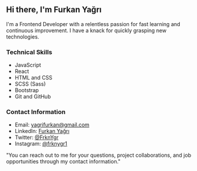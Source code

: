 ## Hi there, I'm Furkan Yağrı

I'm a Frontend Developer with a relentless passion for fast learning and continuous improvement. I have a knack for quickly grasping new technologies.

### Technical Skills
- JavaScript 
- React 
- HTML and CSS
- SCSS (Sass)
- Bootstrap
- Git and GitHub

### Contact Information
- Email: yagrifurkan@gmail.com
- LinkedIn: [Furkan Yağrı](https://www.linkedin.com/in/furkanyagri/)
- Twitter: [@FrknYgr](https://twitter.com/FrknYgr)
- Instagram: [@frknygr1](https://www.instagram.com/frknygr1/)

"You can reach out to me for your questions, project collaborations, and job opportunities through my contact information."

































<!---
furkanyagri/furkanyagri is a ✨ special ✨ repository because its `README.md` (this file) appears on your GitHub profile.
You can click the Preview link to take a look at your changes.
--->
